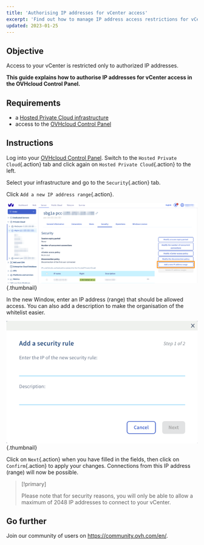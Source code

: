 ```yaml
---
title: 'Authorising IP addresses for vCenter access'
excerpt: 'Find out how to manage IP address access restrictions for vCenter'
updated: 2023-01-25
---
```


## Objective

Access to your vCenter is restricted only to authorized IP addresses.

**This guide explains how to authorise IP addresses for vCenter access in the OVHcloud Control Panel.**

## Requirements

- a [Hosted Private Cloud infrastructure](https://www.ovhcloud.com/en-ie/enterprise/products/hosted-private-cloud/)
- access to the [OVHcloud Control Panel](https://www.ovh.com/auth/?action=gotomanager&from=https://www.ovh.ie/&ovhSubsidiary=ie)

## Instructions

Log into your [OVHcloud Control Panel](https://www.ovh.com/auth/?action=gotomanager&from=https://www.ovh.ie/&ovhSubsidiary=ie). Switch to the `Hosted Private Cloud`{.action} tab and click again on `Hosted Private Cloud`{.action} to the left. 

Select your infrastructure and go to the `Security`{.action} tab.

Click `Add a new IP address range`{.action}.

![vCenter](images/restrictIP.JPG){.thumbnail}

In the new Window, enter an IP address (range) that should be allowed access. You can also add a description to make the organisation of the whitelist easier.

![vCenter](images/restrictIP2.JPG){.thumbnail}

Click on `Next`{.action} when you have filled in the fields, then click on `Confirm`{.action} to apply your changes. Connections from this IP address (range) will now be possible.

> [!primary]
>
> Please note that for security reasons, you will only be able to allow a maximum of 2048 IP addresses to connect to your vCenter.
>

## Go further

Join our community of users on <https://community.ovh.com/en/>.
